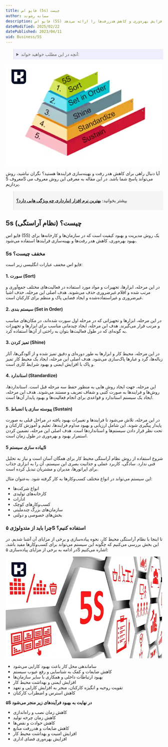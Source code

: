 ```yaml
---
title: فایو اس (5s) چیست
author: سمانه رشوند
description: فایو اس (5S) اصول اساسی مدیریت کیفیت و بهبود فرایندها را بر اساس سازماندهی، تمیزی، استانداردسازی و پیوستگی ارائه می‌دهد. این روش بهبود کیفیت به طور گسترده‌ای در سازمان‌ها و کارخانه‌ها در سراسر جهان استفاده می‌شود و بهبود عملکرد، افزایش بهره‌وری و کاهش هدررفت‌ها را ارائه می‌دهد.
dateModified: 2025/02/22
datePublished: 2023/04/11
uid: Business/5S
---
```


<blockquote style="background-color:#eeeefc; padding:0.5rem">

<details>
  <summary>آنچه در این مطلب خواهید خواند:</summary>
  <ul>
    <li>تعریف فایو اس (5S)</li>
    <li>5s مخفف چیست؟</li>
    <ul>
      <li>سورت (Sort)</li>
      <li>سیستم بندی (Set in Order)</li>
      <li>تمیز کردن (Shine)</li>
      <li>استاندارد (Standardize)</li>
      <li>پیوسته سازی یا انضباط (Sustain)</li>
    </ul>
    <li>پیاده سازی سیستم 5S</li>
    <li>چرا باید از متدولوژی ۵S استفاده کنیم؟</li>
  </ul>
</details>
</blockquote>

![فایو اس (5S) چیست؟](./Images/5S-02.webp)

آیا دنبال راهی برای کاهش هدر رفت و بهینه‌سازی فرایندها هستید؟ نگران نباشید، روش معروف 5S می‌تواند پاسخ شما باشد. در این مقاله به معرفی این روش معروف می پردازیم.

<blockquote style="background-color:#f5f5f5; padding:0.5rem">
<p><strong>بیشتر بخوانید: <a href="https://www.hooshkar.com/Wiki/Financial/TheBestInventorySoftware" target="_blank">بهترین نرم افزار انبارداری چه ویژگی هایی دارد؟
</a></p></strong></blockquote>

## 5s چیست؟ (نظام آراستگی)
فایو اس (5S) یک روش مدیریت و بهبود کیفیت است که در سازمان‌ها و کارخانه‌ها برای بهبود بهره‌وری، کاهش هدر رفت‌ها و بهینه‌سازی فرایندها استفاده می‌شود. 

### 5s مخفف چیست؟


فایو اس مخفف عبارات انگلیسی زیر است:

#### 1. سورت (Sort)
در این مرحله، ابزارها، تجهیزات و مواد مورد استفاده در فعالیت‌های مختلف جمع‌آوری و مرتب شده و اقلام غیرضروری حذف می‌شوند. هدف اصلی این مرحله، حذف اشیا غیرضروری و غیراستفاده‌شده و ایجاد فضایی پاک و منظم برای کارکنان است.

#### 2. سیستم بندی (Set in Order)
در این مرحله، ابزارها و تجهیزاتی که در مرحله اول سورت شده‌اند، در مکان‌های مناسب و مرتب قرار می‌گیرند. هدف این مرحله، ایجاد چیدمانی مناسب برای ابزارها و تجهیزات به گونه‌ای که در طول فعالیت‌ها بتوان به راحتی از آن‌ها استفاده کرد.

#### 3. تمیز کردن (Shine)
 در این مرحله، محیط کار و ابزارها به طور دوره‌ای و دقیق تمیز شده و از آلودگی‌ها، آثار زباله‌ها، گرد و غبارها پاک‌سازی می‌شود. هدف اصلی این مرحله، ایجاد یک محیط کار تمیز و پاک با افزایش ایمنی و بهبود شرایط کاری است.

#### 4. استاندارد (Standardize)
این مرحله، جهت ایجاد روش هایی به منظور حفظ سه مرحله قبل است. استانداردها، روش‌ها و فرایندها به صورت کتبی و شفاف تعریف و مستند می‌شوند. هدف این مرحله، ایجاد یک سیستم استاندارد و قواعدی برای انجام فعالیت‌ها و بهبود پایدار آن‌ها است.

#### 5. پیوسته سازی یا انضباط (Sustain)
در این مرحله، تلاش می‌شود تا فرایند‌ها و تغییرات بهبود یافته در مراحل قبلی به صورت پایدار پیگیری شوند. این شامل ارزیابی و بهبود مداوم فرایند‌ها، تعلیم و آموزش کارکنان و تحت نظر قرار دادن سیستم‌ها و استانداردها است. هدف اصلی این مرحله، تضمین کردن استمرار بهبود و بهره‌وری در طول زمان است.

#### پیاده سازی سیستم 5S

شروع استفاده از روش نظام آراستگی محیط کار برای همگان آسان است و نیاز به تحلیل فنی ندارد. سادگی، کاربرد عملی و جذابیت بصری این سیستم، آن را به ابزاری جذاب برای اپراتورها، مدیران و مشتریان تبدیل کرده است.

این سیستم می‌تواند در انواع مختلف کسب‌وکارها به کار گرفته شود. به‌عنوان مثال:

-	انواع شرکت‌ها  
-	کارخانه‌های تولیدی  
-	ادارات  
-	کسب‌وکارهای کوچک  
-	سازمان‌های بزرگ چندملیتی  
-	بخش‌های خصوصی و دولتی

### چرا باید از متدولوژی ۵S استفاده کنیم؟

تا اینجا با نظام آراستگی محیط کار، نحوه پیاده‌سازی و برخی از مزایای آن آشنا شدیم. در این بخش بررسی می‌کنیم که چگونه این سیستم می‌تواند برای کسب‌وکارها مفید باشد. در ادامه به برخی از مزایای پیاده‌سازی ۵S اشاره می‌کنیم:

![مزایای استفاده از 5S](./Images/AdvantagesOfUsing5s.webp)

-	ساماندهی محل کار باعث بهبود کارایی می‌شود  
-	کاهش ضایعات و کمک به شناسایی و رفع عیوب سیستم  
-	بهبود ارتباطات داخلی و همکاری با سایر سازمان‌ها  
-	افزایش ایمنی و بهداشت محیط کار  
-	تقویت روحیه و انگیزه کارکنان، منجر به افزایش کارایی و تعهد 
-	کاهش استرس و اضطراب کارکنان

**۵S در نهایت به بهبود فرآیندهای زیر منجر می‌شود**

-	کاهش زمان نصب و راه‌اندازی
-	کاهش زمان چرخه تولید
-	کاهش حوادث و نقص‌ها
-	کاهش ضایعات و هدررفت منابع
-	افزایش امنیت و بهداشت محیط کار
-	افزایش بهره‌وری فضای اداری
